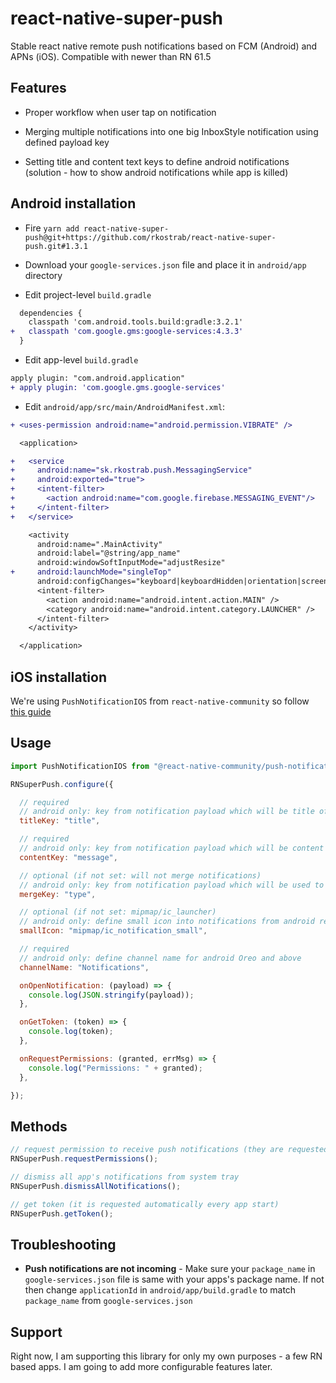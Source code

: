 
# react-native-super-push

Stable react native remote push notifications based on FCM (Android) and APNs (iOS). Compatible with newer than RN 61.5

## Features
- Proper workflow when user tap on notification

- Merging multiple notifications into one big InboxStyle notification using defined payload key

- Setting title and content text keys to define android notifications (solution - how to show android notifications while app is killed)

## Android installation

- Fire `yarn add react-native-super-push@git+https://github.com/rkostrab/react-native-super-push.git#1.3.1`

- Download your `google-services.json` file and place it in `android/app` directory

- Edit project-level `build.gradle`

```diff
  dependencies {
    classpath 'com.android.tools.build:gradle:3.2.1'
+   classpath 'com.google.gms:google-services:4.3.3'
  }
```

- Edit app-level `build.gradle`

```diff
apply plugin: "com.android.application"
+ apply plugin: 'com.google.gms.google-services'
```

- Edit `android/app/src/main/AndroidManifest.xml`:

```diff
+ <uses-permission android:name="android.permission.VIBRATE" />

  <application>

+   <service
+     android:name="sk.rkostrab.push.MessagingService"
+     android:exported="true">
+     <intent-filter>
+       <action android:name="com.google.firebase.MESSAGING_EVENT"/>
+     </intent-filter>
+   </service>

    <activity
      android:name=".MainActivity"
      android:label="@string/app_name"
      android:windowSoftInputMode="adjustResize"
+     android:launchMode="singleTop"
      android:configChanges="keyboard|keyboardHidden|orientation|screenSize">
      <intent-filter>
        <action android:name="android.intent.action.MAIN" />
        <category android:name="android.intent.category.LAUNCHER" />
      </intent-filter>
    </activity>

  </application>
```


## iOS installation

We're using `PushNotificationIOS` from `react-native-community` so follow [this guide](https://github.com/react-native-community/push-notification-ios)

## Usage
```javascript
import PushNotificationIOS from "@react-native-community/push-notification-ios";

RNSuperPush.configure({

  // required
  // android only: key from notification payload which will be title of notification
  titleKey: "title",

  // required
  // android only: key from notification payload which will be content text of notification
  contentKey: "message",

  // optional (if not set: will not merge notifications)
  // android only: key from notification payload which will be used to merge multiple into one big InboxStyle notification
  mergeKey: "type",

  // optional (if not set: mipmap/ic_launcher)
  // android only: define small icon into notifications from android res directory
  smallIcon: "mipmap/ic_notification_small",

  // required
  // android only: define channel name for android Oreo and above
  channelName: "Notifications",

  onOpenNotification: (payload) => {
    console.log(JSON.stringify(payload));
  },

  onGetToken: (token) => {
    console.log(token);
  },

  onRequestPermissions: (granted, errMsg) => {
    console.log("Permissions: " + granted);
  },

});
```

## Methods
```javascript
// request permission to receive push notifications (they are requested automatically every app start)
RNSuperPush.requestPermissions();

// dismiss all app's notifications from system tray
RNSuperPush.dismissAllNotifications();

// get token (it is requested automatically every app start)
RNSuperPush.getToken();
```

## Troubleshooting
- **Push notifications are not incoming** - Make sure your `package_name` in `google-services.json` file is same with your apps's package name. If not then change `applicationId` in `android/app/build.gradle` to match `package_name` from `google-services.json`

## Support
Right now, I am supporting this library for only my own purposes - a few RN based apps. I am going to add more configurable features later.
